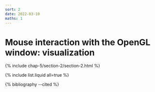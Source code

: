 ```yaml
---
sort: 2
date: 2022-03-10
maths: 1
---
```


# Mouse interaction with the OpenGL window: visualization


{% include chap-5/section-2/section-2.html %}

{% include list.liquid all=true %}

{% bibliography --cited %}

